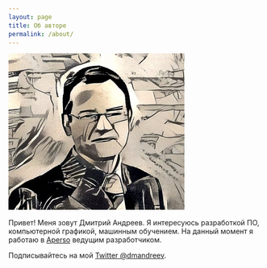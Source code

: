 ```yaml
---
layout: page
title: Об авторе
permalink: /about/
---
```


![Dmitry Andreev](/assets/dima_styled.jpg)


Привет! Меня зовут Дмитрий Андреев. Я интересуюсь разработкой ПО, компьютерной графикой, машинным обучением.
На данный момент я работаю в [Aperso](http://www.aperso.com) ведущим разработчиком.


Подписывайтесь на мой [Twitter @dmandreev](https://twitter.com/dmandreev).

